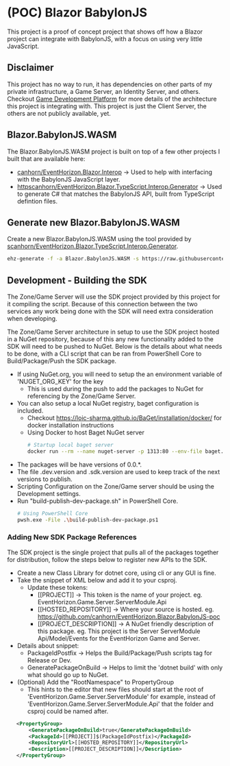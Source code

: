 
# (POC) Blazor BabylonJS 

This project is a proof of concept project that shows off how a Blazor project can integrate with BabylonJS, with a focus on using very little JavaScript.

## Disclaimer

This project has no way to run, it has dependencies on other parts of my private infrastructure, a Game Server, an Identity Server, and others. 
Checkout <a href="https://ehzgames.studio/game-development-platform.html">Game Development Platform</a> for more details of the architecture this project is integrating with. This project is just the Client Server, the others are not publicly available, yet.

## Blazor.BabylonJS.WASM

The Blazor.BabylonJS.WASM project is built on top of a few other projects I built that are available here: 

- <a href="https://github.com/canhorn/EventHorizon.Blazor.Interop">canhorn/EventHorizon.Blazor.Interop</a> -> Used to help with interfacing with the BabylonJS JavaScript layer.
- <a href="https://github.com/canhorn/EventHorizon.Blazor.TypeScript.Interop.Generator">httpscanhorn/EventHorizon.Blazor.TypeScript.Interop.Generator</a> -> Used to generate C# that matches the BabylonJS API, built from TypeScript defintion files.

## Generate new Blazor.BabylonJS.WASM

Create a new Blazor.BabylonJS.WASM using the tool provided by <a href="https://github.com/canhorn/EventHorizon.Blazor.TypeScript.Interop.Generator">scanhorn/EventHorizon.Blazor.TypeScript.Interop.Generator</a>.

~~~ bash
ehz-generate -f -a Blazor.BabylonJS.WASM -s https://raw.githubusercontent.com/BabylonJS/Babylon.js/master/dist/babylon.d.ts -s https://raw.githubusercontent.com/BabylonJS/Babylon.js/master/dist/gui/babylon.gui.d.ts -c Button -c MeshBuilder -c PointLight -c StandardMaterial -c HemisphericLight -c UniversalCamera -c Grid -c StackPanel -c SceneLoader -c BoundingBoxGizmo -c ArcFollowCamera -c ScrollViewer
~~~

## Development - Building the SDK

The Zone/Game Server will use the SDK project provided by this project for it compiling the script.
Because of this connection between the two services any work being done with the SDK will need extra consideration when developing.

The Zone/Game Server architecture in setup to use the SDK project hosted in a NuGet repository, because of this any new functionality added to the SDK will need to be pushed to NuGet.
Below is the details about what needs to be done, with a CLI script that can be ran from PowerShell Core to Build/Package/Push the SDK package.

- If using NuGet.org, you will need to setup the an environment variable of 'NUGET_ORG_KEY' for the key
  - This is used during the push to add the packages to NuGet for referencing by the Zone/Game Server.
- You can also setup a local NuGet registry, baget configuration is included.
  - Checkout https://loic-sharma.github.io/BaGet/installation/docker/ for docker installation instructions
  - Using Docker to host Baget NuGet server
    ~~~ bash
    # Startup local baget server
    docker run --rm --name nuget-server -p 1313:80 --env-file baget.env -v "$(pwd)/baget-data:/var/baget" loicsharma/baget:latest
    ~~~
- The packages will be have versions of 0.0.*.
- The file .dev.version and .sdk.version are used to keep track of the next versions to publish.
- Scripting Configuration on the Zone/Game server should be using the Development settings.
- Run "build-publish-dev-package.sh" in PowerShell Core.
    ~~~ bash
    # Using PowerShell Core
    pwsh.exe -File .\build-publish-dev-package.ps1
    ~~~

### Adding New SDK Package References

The SDK project is the single project that pulls all of the packages together for distribution, follow the steps below to register new APIs to the SDK.

- Create a new Class Library for dotnet core, using cli or any GUI is fine.
- Take the snippet of XML below and add it to your csproj.
  - Update these tokens:
    - [[PROJECT]] -> This token is the name of your project. eg. EventHorizon.Game.Server.ServerModule.Api
    - [[HOSTED_REPOSITORY]] -> Where your source is hosted. eg. https://github.com/canhorn/EventHorizon.Blazor.BabylonJS-poc
    - [[PROJECT_DESCRIPTION]] -> A NuGet friendly description of this package. eg. This project is the Server ServerModule Api/Model/Events for the EventHorizon Game and Server.
- Details about snippet:
  - PackageIdPostfix -> Helps the Build/Package/Push scripts tag for Release or Dev.
  - GeneratePackageOnBuild -> Helps to limit the 'dotnet build' with only what should go up to NuGet.
- (Optional) Add the "RootNamespace" to PropertyGroup
  - This hints to the editor that new files should start at the root of 'EventHorizon.Game.Server.ServerModule' for example, instead of 'EventHorizon.Game.Server.ServerModule.Api' that the folder and csproj could be named after.

 ~~~ xml
    <PropertyGroup>
        <GeneratePackageOnBuild>true</GeneratePackageOnBuild>
        <PackageId>[[PROJECT]]$(PackageIdPostfix)</PackageId>
        <RepositoryUrl>[[HOSTED_REPOSITORY]]</RepositoryUrl>
        <Description>[[PROJECT_DESCRIPTION]]</Description>
    </PropertyGroup>
 ~~~